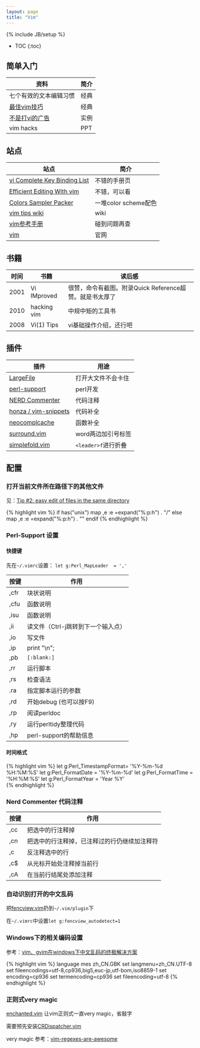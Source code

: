 ```yaml
---
layout: page
title: "Vim"
---
```

{% include JB/setup %}

* TOC
{:toc}

## 简单入门

| 资料 | 简介 |
| ---- | ---- |
| 七个有效的文本编辑习惯 | 经典
| [最佳vim技巧](http://bbs.byr.cn/wForum/elite.php?file=/groups/sci.faq/Linux/linuxSoftUsage/VI/M.1116044565.s0) | 经典
| [不是打vi的广告](http://greenisland.csie.nctu.edu.tw/wp/category/comuter/vim/) | 实例
| vim hacks | PPT

## 站点

| 站点 | 简介 |
| ---- | ---- |
| [vi Complete Key Binding List](http://hea-www.harvard.edu/%7Efine/Tech/vi.html) | 不错的手册页
| [Efficient Editing With vim](http://robertames.com/files/vim-editing.html) | 不错，可以看
| [Colors Sampler Packer](http://www.vim.org/scripts/script.php?script_id=625) | 一堆color scheme配色
| [vim tips wiki](http://vim.wikia.com/) | wiki
| [vim参考手册](http://vimcdoc.sourceforge.net/doc/) | 碰到问题再查
| [vim](http://www.vim.org) | 官网


## 书籍

| 时间 | 书籍 | 读后感 |
| ---- | ---- | ------ |
| 2001 | Vi IMproved | 很赞，命令有截图。附录Quick Reference超赞。就是书太厚了
| 2010 | hacking vim | 中规中矩的工具书
| 2008 | Vi(1) Tips | vi基础操作介绍，还行吧

## 插件

| 插件 | 用途 |
| ---- | ---- |
| [LargeFile](http://www.vim.org/scripts/script.php?script_id=1506) | 打开大文件不会卡住
| [perl-support](http://www.vim.org/script.php?script_id=556) | perl开发
| [NERD Commenter](http://www.vim.org/scripts/script.php?script_id=1218) | 代码注释
| [honza / vim-snippets](https://github.com/honza/vim-snippets) | 代码补全
| [neocomplcache](http://www.vim.org/scripts/script.php?script_id=2620) | 函数补全
| [surround.vim](http://www.vim.org/scripts/script.php?script_id=1697) | word两边加引号标签
| [simplefold.vim](http://www.vim.org/scripts/script.php?script_id=1868) | ``<leader>f``进行折叠

## 配置

### 打开当前文件所在路径下的其他文件

见：[Tip #2: easy edit of files in the same directory](http://www.vim.org/tips/tip.php?tip_id=2)

{% highlight vim %}
if has("unix") 
map ,e :e <C-R>=expand("%:p:h") . "/"<CR> 
else 
map ,e :e <C-R>=expand("%:p:h") . "\"<CR> 
endif 
{% endhighlight %}

### Perl-Support 设置

#### 快捷键

先在``~/.vimrc``设置： ``let g:Perl_MapLeader  = ','``

| 按键 | 作用 |
| ---- | ---- |
| ,cfr | 块状说明 |
| ,cfu | 函数说明 |
| ,isu | 函数说明 |
| ,ii | 读文件（Ctrl-j跳转到下一个输入点） |
| ,io | 写文件 |
| ,ip | print "\n"; |
| ,pb | ``[:blank:]`` |
| ,rr | 运行脚本 |
| ,rs | 检查语法 |
| .ra | 指定脚本运行的参数 |
| ,rd | 开始debug (也可以按F9) |
| ,rp | 阅读perldoc |
| ,ry | 运行perltidy整理代码 |
| ,hp | perl-support的帮助信息 |

#### 时间格式

{% highlight vim %}
let g:Perl_TimestampFormat= '%Y-%m-%d %H:%M:%S'
let g:Perl_FormatDate            = '%Y-%m-%d'
let g:Perl_FormatTime            = '%H:%M:%S'
let g:Perl_FormatYear            = 'Year %Y'   
{% endhighlight %}

### Nerd Commenter 代码注释

| 按键 | 作用 |
| ---- | ---- |
| ,cc |	把选中的行注释掉 |
| ,cn |	把选中的行注释掉，已注释过的行仍继续加注释符 |
| ,c<space> | 反注释选中的行 |
| ,c$ | 从光标开始处注释掉当前行 |
| ,cA | 在当前行结尾处添加注释 |

### 自动识别打开的中文乱码

把[fencview.vim](http://www.vim.org/scripts/script.php?script_id=1708)扔到``~/.vim/plugin``下

在``~/.vimrc``中设置``let g:fencview_autodetect=1``

###  Windows下的相关编码设置

参考：[vim、gvim在windows下中文乱码的终极解决方案](http://blog.csdn.net/rehung/archive/2007/09/21/1794293.aspx)

{% highlight vim %}
language mes zh_CN.GBK
set langmenu=zh_CN.UTF-8
set fileencodings=utf-8,cp936,big5,euc-jp,utf-bom,iso8859-1
set encoding=cp936
set termencoding=cp936
set fileencoding=utf-8
{% endhighlight %}

### 正则式very magic

[enchanted.vim](http://www.vim.org/scripts/script.php?script_id=4849) 让vim正则式一直very magic，省敲字

需要预先安装[CRDispatcher.vim](http://www.vim.org/scripts/script.php?script_id=4856)

very magic 参考：[vim-regexes-are-awesome](http://briancarper.net/blog/448/vim-regexes-are-awesome)
